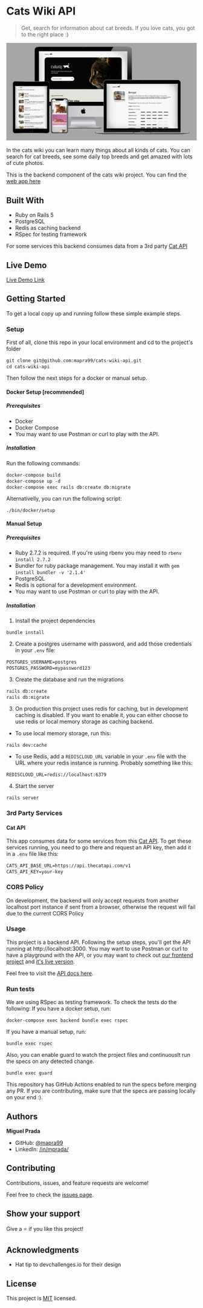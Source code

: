 # Cats Wiki API

> Get, search for information about cat breeds. If you love cats, you got to the right place :)

![screenshot](https://raw.githubusercontent.com/mapra99/cats-wiki/master/docs/mockup.png)

In the cats wiki you can learn many things about all kinds of cats. You can search for cat breeds, see some daily top breeds and get amazed with lots of cute photos.

This is the backend component of the cats wiki project. You can find the [web app here](https://github.com/mapra99/cats-wiki)

## Built With

- Ruby on Rails 5
- PostgreSQL
- Redis as caching backend
- RSpec for testing framework

For some services this backend consumes data from a 3rd party [Cat API](https://thecatapi.com/)

## Live Demo

[Live Demo Link](https://cats-wiki.herokuapp.com/)

## Getting Started

To get a local copy up and running follow these simple example steps.

### Setup

First of all, clone this repo in your local environment and cd to the project's folder
```
git clone git@github.com:mapra99/cats-wiki-api.git
cd cats-wiki-api
```
Then follow the next steps for a docker or manual setup.

#### Docker Setup **[recommended]**

##### Prerequisites

- Docker
- Docker Compose
- You may want to use Postman or curl to play with the API.

##### Installation
Run the following commands:
```
docker-compose build
docker-compose up -d
docker-compose exec rails db:create db:migrate
```

Alternativelly, you can run the following script:
```
./bin/docker/setup
```
#### Manual Setup

##### Prerequisites

- Ruby 2.7.2 is required. If you're using rbenv you may need to `rbenv install 2.7.2`
- Bundler for ruby package management. You may install it with `gem install bundler -v '2.1.4'`
- PostgreSQL
- Redis is optional for a development environment.
- You may want to use Postman or curl to play with the API.

##### Installation

1. Install the project dependencies
```
bundle install
```
2. Create a postgres username with password, and add those credentials in your `.env` file:
```
POSTGRES_USERNAME=postgres
POSTGRES_PASSWORD=mypassword123
```

3. Create the database and run the migrations
```
rails db:create
rails db:migrate
```

3. On production this project uses redis for caching, but in development caching is disabled. If you want to enable it, you can either choose to use redis or local memory storage as caching backend.

- To use local memory storage, run this:
```
rails dev:cache
```

- To use Redis, add a `REDISCLOUD_URL` variable in your `.env` file with the URL where your redis instance is running. Probably something like this:
```
REDISCLOUD_URL=redis://localhost:6379
```

4. Start the server
```
rails server
```
### 3rd Party Services

#### Cat API
This app consumes data for some services from this [Cat API](https://thecatapi.com/). To get these services running, you need to go there and request an API key, then add it in a `.env` file like this:
```
CATS_API_BASE_URL=https://api.thecatapi.com/v1
CATS_API_KEY=your-key
```
### CORS Policy

On development, the backend will only accept requests from another localhost port instance if sent from a browser, otherwise the request will fail due to the current CORS Policy

### Usage

This project is a backend API. Following the setup steps, you'll get the API running at http://localhost:3000. You may want to use Postman or curl to have a playground with the API, or you may want to check out [our frontend project](https://github.com/mapra99/cats-wiki) and [it's live version](https://cats-wiki.vercel.app/).

Feel free to visit the [API docs here](https://documenter.getpostman.com/view/10455715/TVmJhyoV).

### Run tests

We are using RSpec as testing framework. To check the tests do the following:
If you have a docker setup, run:
```
docker-compose exec backend bundle exec rspec
```
If you have a manual setup, run:
```
bundle exec rspec
```
Also, you can enable guard to watch the project files and continuouslt run the specs on any detected change.
```
bundle exec guard
```

This repository has GitHub Actions enabled to run the specs before merging any PR. If you are contributing, make sure that the specs are passing locally on your end :).

## Authors

**Miguel Prada**

- GitHub: [@mapra99](https://github.com/mapra99)
- LinkedIn: [/in/mprada/](https://www.linkedin.com/in/mprada/?locale=en_US)

## Contributing

Contributions, issues, and feature requests are welcome!

Feel free to check the [issues page](issues/).

## Show your support

Give a ⭐️ if you like this project!

## Acknowledgments

- Hat tip to devchallenges.io for their design

## License

This project is [MIT](lic.url) licensed.

